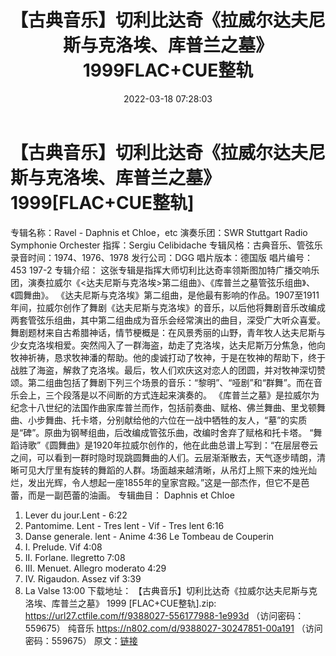 ﻿---
title: 【古典音乐】切利比达奇《拉威尔达夫尼斯与克洛埃、库普兰之墓》1999FLAC+CUE整轨
date: 2022-03-18 07:28:03
categories: 古典音乐、新世纪、纯音雅乐
tags: 纯音雅乐
---
# 【古典音乐】切利比达奇《拉威尔达夫尼斯与克洛埃、库普兰之墓》1999[FLAC+CUE整轨]

专辑名称：Ravel - Daphnis et
Chloe，etc
演奏乐团：SWR Stuttgart Radio Symphonie
Orchester
指挥：Sergiu Celibidache
专辑风格：古典音乐、管弦乐
录音时间：1974、1976、1978
发行公司：DGG
唱片版本：德国版
唱片编号：453 197-2
专辑介绍：
这张专辑是指挥大师切利比达奇率领斯图加特广播交响乐团，演奏拉威尔《<达夫尼斯与克洛埃>第二组曲》、《库普兰之墓管弦乐组曲》、《圆舞曲》。
《达夫尼斯与克洛埃》第二组曲，是他最有影响的作品。1907至1911年间，拉威尔创作了舞剧《达夫尼斯与克洛埃》的音乐，以后他将舞剧音乐改编成两套管弦乐组曲，其中第二组曲成为音乐会经常演出的曲目，深受广大听众喜爱。舞剧题材来自古希腊神话，情节梗概是：在风景秀丽的山野，青年牧人达夫尼斯与少女克洛埃相爱。突然闯入了一群海盗，劫走了克洛埃，达夫尼斯万分焦急，他向牧神祈祷，恳求牧神潘的帮助。他的虔诚打动了牧神，于是在牧神的帮助下，终于战胜了海盗，解救了克洛埃。最后，牧人们欢庆这对恋人的团圆，并对牧神深切赞颂。第二组曲包括了舞剧下列三个场景的音乐：“黎明”、“哑剧”和“群舞”。而在音乐会上，三个段落是以不间断的方式连起来演奏的。
《库普兰之墓》是拉威尔为纪念十八世纪的法国作曲家库普兰而作，包括前奏曲、赋格、佛兰舞曲、里戈顿舞曲、小步舞曲、托卡塔，分别献给他的六位在一战中牺牲的友人，“墓”的实质是“碑”。原曲为钢琴组曲，后改编成管弦乐曲，改编时舍弃了赋格和托卡塔。
“舞蹈诗歌”《圆舞曲》是1920年拉威尔创作的，他在此曲总谱上写到：“在层层卷云之间，可以看到一群时隐时现跳圆舞曲的人们。云层渐渐散去，天气逐步晴朗，清晰可见大厅里有旋转的舞蹈的人群。场面越来越清晰，从吊灯上照下来的烛光灿烂，发出光辉，令人想起一座1855年的皇家宫殿。”这是一部杰作，但它不是芭蕾，而是一副芭蕾的油画。
专辑曲目：
Daphnis et Chloe
1. Lever du jour.Lent - 6:22
2. Pantomime. Lent - Tres lent - Vif - Tres lent
6:16
3. Danse generale. lent - Anime
4:36
Le Tombeau de Couperin
4. I. Prelude. Vif 4:08
5. II. Forlane. llegretto 7:08
6. III. Menuet. Allegro moderato
4:29
7. IV. Rigaudon. Assez vif 3:39
8. La Valse 13:00
下载地址：
【古典音乐】切利比达奇《拉威尔达夫尼斯与克洛埃、库普兰之墓》 1999 [FLAC+CUE整轨].zip: https://url27.ctfile.com/f/9388027-556177988-1e993d
（访问密码：559675）
纯音乐
https://n802.com/d/9388027-30247851-00a191
（访问密码：559675）
原文：[链接](https://blog.sina.com.cn/s/blog_1647c7e7601030w90.html)